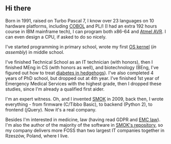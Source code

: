 ## Hi there

Born in 1991, raised on Turbo Pascal 7, I know over 23 languages on 10 hardware platforms, including [COBOL](https://gist.github.com/piotrmaslanka/5321826) and PL/I (I had an extra 192 hours course in IBM mainframe tech), I can program both x86-64 and [Atmel AVR](https://github.com/piotrmaslanka/alarm-avr). I can even design a CPU, if asked to do so nicely.

I've started programming in primary school, wrote my first [OS kernel](https://github.com/piotrmaslanka/miaos) (*in assembly*) in middle school.

I've finished Technical School as an IT technician (with honors), then I finished MEng in CS (with honors as well), and biotechnology (BEng, I've figured out how to treat [diabetes in hedgehogs](https://henrietta.com.pl/index.php/2021/07/25/biomolekularne-przeslanki-stosowania-insuliny-wieprzowej-w-terapii-cukrzycy-u-jeza-europejskiego/)). I've also completed 4 years of PhD school, but dropped out at 4th year.
I've finished 1st year of Emergency Medical Services with the highest grade, then I dropped these studies, since I'm already a qualified first aider.

I'm an expert witness. Oh, and I invented [SMOK](https://github.com/smok-serwis) in 2009, back then, I wrote everything - from firmware (C/Tibbo Basic), to backend (Python 2), to frontend (jQuery). Now it's a real company.

Besides I'm interested in medicine, law (having read GDPR and [EMC law](2014/30/UE)).
I'm also the author of the majority of the software in [SMOK's repository](https://github.com/smok-serwis), so my company delivers more FOSS than two largest IT companies together in Rzeszów, Poland, where I live.
